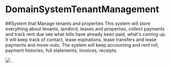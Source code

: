 # DomainSystemTenantManagement
##System that Manage tenants and properties
This system will store everything about tenants, landlord, leases and properties, collect payments and track rent due see what bills have already been paid, what's coming up. It will keep track of contact, lease expirations, lease transfers and lease payments and move-outs. The system will keep accounting and rent roll, payment histories, full statements, invoices, receipts.

![](images/Main.png)
.
